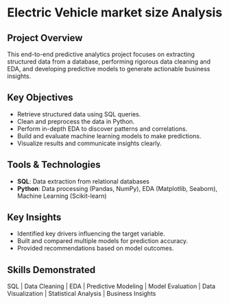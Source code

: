 # Electric Vehicle market size Analysis

## Project Overview
This end-to-end predictive analytics project focuses on extracting structured data from a database, performing rigorous data cleaning and EDA, and developing predictive models to generate actionable business insights.

## Key Objectives
- Retrieve structured data using SQL queries.
- Clean and preprocess the data in Python.
- Perform in-depth EDA to discover patterns and correlations.
- Build and evaluate machine learning models to make predictions.
- Visualize results and communicate insights clearly.

## Tools & Technologies
- **SQL**: Data extraction from relational databases
- **Python**: Data processing (Pandas, NumPy), EDA (Matplotlib, Seaborn), Machine Learning (Scikit-learn)

## Key Insights
- Identified key drivers influencing the target variable.
- Built and compared multiple models for prediction accuracy.
- Provided recommendations based on model outcomes.

## Skills Demonstrated
SQL | Data Cleaning | EDA | Predictive Modeling | Model Evaluation | Data Visualization | Statistical Analysis | Business Insights
